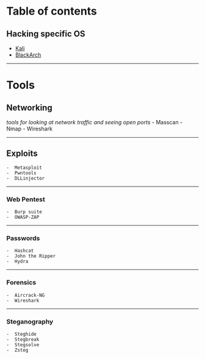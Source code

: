 # Table of contents
## Hacking specific OS

-  [Kali](https://www.kali.org/)
-  [BlackArch](https://blackarch.org)
    

---

# Tools

## Networking
*tools for looking at network traffic and seeing open ports*
    -  Masscan
    -  Nmap
    -  Wireshark

---

## Exploits
    -  Metasploit
    -  Pwntools
    -  DLLinjector

---

### Web Pentest
    -  Burp suite
    -  OWASP-ZAP
---

### Passwords
    -  Hashcat
    -  John the Ripper
    -  Hydra

---

### Forensics
    -  Aircrack-NG
    -  Wireshark

---

### Steganography
    -  Steghide
    -  Stegbreak
    -  Stegsolve
    -  Zsteg


